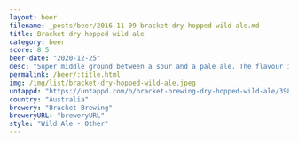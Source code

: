 ```yaml
---
layout: beer
filename: _posts/beer/2016-11-09-bracket-dry-hopped-wild-ale.md
title: Bracket dry hopped wild ale
category: beer
score: 8.5
beer-date: "2020-12-25"
desc: "Super middle ground between a sour and a pale ale. The flavour isn’t perfected but it’s a nice mix"
permalink: /beer/:title.html
img: /img/list/bracket-dry-hopped-wild-ale.jpeg
untappd: "https://untappd.com/b/bracket-brewing-dry-hopped-wild-ale/3987445"
country: "Australia"
brewery: "Bracket Brewing"
breweryURL: "breweryURL"
style: "Wild Ale - Other"
---
```

